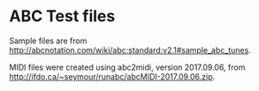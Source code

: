 # ABC Test files
Sample files are from
http://abcnotation.com/wiki/abc:standard:v2.1#sample_abc_tunes.

MIDI files were created using abc2midi, version 2017.09.06, from http://ifdo.ca/~seymour/runabc/abcMIDI-2017.09.06.zip.

